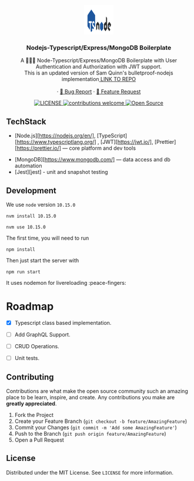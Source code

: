 <!-- PROJECT LOGO -->
<br />
<p align="center">
  <a href="https://github.com/github_username/repo">
    <img src="nodetype.png" alt="Logo" width="80" height="80">
  </a>

  <h3 align="center">Nodejs-Typescript/Express/MongoDB Boilerplate</h3>

  <p align="center">
    A 👨🏻‍💻 Node-Typescript/Express/MongoDB Boilerplate with User Authentication and Authorization with JWT support.<br />
    This is an updated version of Sam Quinn's bulletproof-nodejs implementation<a href="https://github.com/santiq/bulletproof-nodejs"> LINK TO REPO </a>
    <br />
    <br />
    ·
    <a href="https://github.com/smithg09/nodejs-typescript-mongo-starter/issues/new?title=Report%20Bug">📝 Bug Report</a>
    ·
    <a href="https://github.com/smithg09/nodejs-typescript-mongo-starter/issues/new?title=Feature%20Request">📢 Feature Request</a>
  </p>
<p align="center">
<a href="https://github.com/smithg09/nodejs-typescript-mongo-starter/blob/master/LICENSE">
    <img src="https://img.shields.io/github/license/mashape/apistatus.svg" alt="LICENSE">
</a>
<a href="https://github.com/smithg09/nodejs-typescript-mongo-starter/issues">
    <img src="https://img.shields.io/badge/contributions-welcome-brightgreen.svg?style=flat" alt="contributions welcome">
</a>
<a href="#">
    <img src="https://badges.frapsoft.com/os/v1/open-source.svg?v=103" alt="Open Source">
</a>
</p>
</p>

## TechStack


* [Node.js][https://nodejs.org/en/], [TypeScript][https://www.typescriptlang.org/] , [JWT][https://jwt.io/], [Prettier][https://prettier.io/] — core platform and dev tools
<!-- * [GraphQL.js][gqljs], [GraphQL.js Relay][gqlrelay], [DataLoader][loader], [validator][validator] — [GraphQL][gql] schema and API endpoint -->
* [MongoDB][https://www.mongodb.com/] — data access and db automation
* [Jest][jest] - unit and snapshot testing


## Development

We use `node` version `10.15.0`

```
nvm install 10.15.0
```

```
nvm use 10.15.0
```

The first time, you will need to run

```
npm install
```

Then just start the server with 

```
npm run start
```
It uses nodemon for livereloading :peace-fingers:


# Roadmap
- [x] Typescript class based implementation.
- [ ] Add GraphQL Support.
- [ ] CRUD Operations.
- [ ] Unit tests.


<!-- CONTRIBUTING -->
## Contributing

Contributions are what make the open source community such an amazing place to be learn, inspire, and create. Any contributions you make are **greatly appreciated**.

1. Fork the Project
2. Create your Feature Branch (`git checkout -b feature/AmazingFeature`)
3. Commit your Changes (`git commit -m 'Add some AmazingFeature'`)
4. Push to the Branch (`git push origin feature/AmazingFeature`)
5. Open a Pull Request

<!-- LICENSE -->
## License

Distributed under the MIT License. See `LICENSE` for more information.